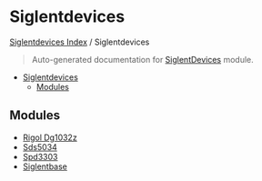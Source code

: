 # Siglentdevices

[Siglentdevices Index](../README.md#siglentdevices-index) /
Siglentdevices

> Auto-generated documentation for [SiglentDevices](../../SiglentDevices/__init__.py) module.

- [Siglentdevices](#siglentdevices)
  - [Modules](#modules)

## Modules

- [Rigol Dg1032z](./RIGOL_DG1032Z.md)
- [Sds5034](./SDS5034.md)
- [Spd3303](./SPD3303.md)
- [Siglentbase](./SiglentBase.md)
